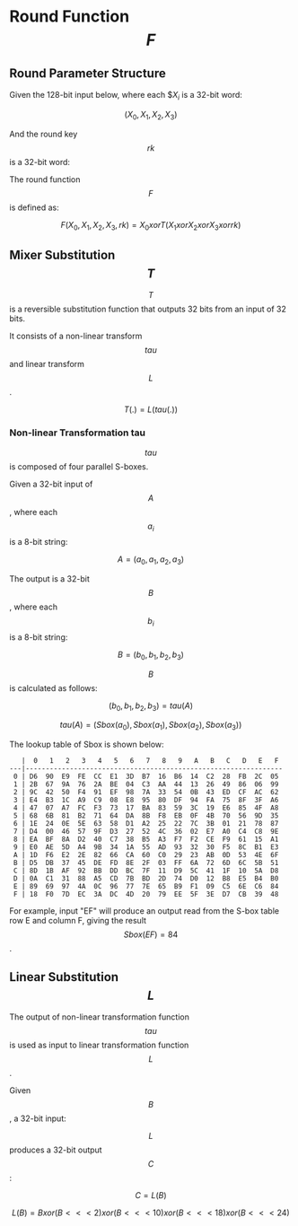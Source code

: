# Round Function $$F$$

<!-- 6 轮函数 𝐅 -->

## Round Parameter Structure

<!-- 6.1 轮函数结构 -->

<!-- 设输入为 𝑋 ,𝑋 ,𝑋 ,𝑋 ∈ 𝑍43 A，轮密钥为𝑟𝑘 ∈ 𝑍43，则轮函数𝐹为: 02343 3
𝐹 𝑋0, 𝑋2, 𝑋3, 𝑋4, 𝑟𝑘 = 𝑋0⨁𝑇 𝑋2⨁𝑋3⨁𝑋4⨁𝑟𝑘 . -->


<!-- This algorithm uses a nonlinear substitution structure, encrypting 32 bits at a time. This
is called a one-round exchange. To illustrate, consider a one-round-substitution: -->

Given the 128-bit input below, where each $$X_i$ is a 32-bit word:

$$
(X_0, X_1, X_2, X_3)
$$

<!-- $$
(X_0, X_1, X_2, X_3) element-of (Z_2^32)^4
$$ -->

And the round key $$rk$$ is a 32-bit word:

<!-- $$
rk element-of Z_2^32
$$
-->

The round function $$F$$ is defined as:

$$
F(X_0, X_1, X_2, X_3, rk) = X_0 xor T(X_1 xor X_2 xor X_3 xor rk)
$$


## Mixer Substitution $$T$$

<!-- 6.2 合成置换 𝐓 -->
<!-- 2.1 Mixer-substitution T -->

<!-- Transformation T
𝑇: 𝑍43 → 𝑍43是一个可逆变换，由非线性变换𝜏和线性变换𝐿复合而成，即𝑇 ⋅ = 𝐿 𝜏 ⋅ 。 33 -->

$$T$$ is a reversible substitution function that outputs 32 bits from an input of 32 bits.

<!-- $$
T: Z_2^32 -> Z_2^32
$$
 -->

It consists of a non-linear transform $$tau$$ and linear transform $$L$$.

$$
T(.) = L(tau(.))
$$

### Non-linear Transformation tau

<!-- (1) 非线性变换 𝜏 -->
<!-- 𝜏由4个并行的S盒构成。
设输入为𝐴= 𝑎,𝑎,𝑎,𝑎 ∈ 𝑍K A，输出为𝐵= 𝑏,𝑏,𝑏,𝑏 ∈ 𝑍K A，则 0234 3 0234 3
𝑏0,𝑏2,𝑏3,𝑏4 = 𝜏 𝐴 = 𝑆𝑏𝑜𝑥 𝑎0 ,𝑆𝑏𝑜𝑥 𝑎2 ,𝑆𝑏𝑜𝑥 𝑎3 ,𝑆𝑏𝑜𝑥 𝑎4
其中，Sbox 数据如下: -->

$$tau$$ is composed of four parallel S-boxes.

Given a 32-bit input of $$A$$, where each $$a_i$$ is a 8-bit string:

$$
A = (a_0, a_1, a_2, a_3)
$$

<!-- $$
A = (a_0, a_1, a_2, a_3) element-of (Z_2^8)^4
$$
 -->

The output is a 32-bit $$B$$, where each $$b_i$$ is a 8-bit string:

$$
B = (b_0, b_1, b_2, b_3)
$$

<!-- $$
B = (b_0, b_1, b_2, b_3) element-of (Z_2^8)^4
$$ -->

$$B$$ is calculated as follows:

$$
(b_0, b_1, b_2, b_3) = tau(A)
$$

$$
tau(A) = (Sbox(a_0), Sbox(a_1), Sbox(a_2), Sbox(a_3))
$$

The lookup table of Sbox is shown below:

<!-- a | 0  | 1  | 2  | 3  | 4  | 5  | 6  | 7  | 8  | 9  | A  | B  | C  | D  | E  | F
xxx|xxx-|xxx-|xxx-|xxx-|xxx-|xxx-|xxx-|xxx-|xxx-|xxx-|xxx-|xxx-|xxx-|xxx-|xxx-|xxx-
 0 | D6 | 90 | E9 | FE | CC | E1 | 3D | B7 | 16 | B6 | 14 | C2 | 28 | FB | 2C | 05
 1 | 2B | 67 | 9A | 76 | 2A | BE | 04 | C3 | AA | 44 | 13 | 26 | 49 | 86 | 06 | 99
 2 | 9C | 42 | 50 | F4 | 91 | EF | 98 | 7A | 33 | 54 | 0B | 43 | ED | CF | AC | 62
 3 | E4 | B3 | 1C | A9 | C9 | 08 | E8 | 95 | 80 | DF | 94 | FA | 75 | 8F | 3F | A6
 4 | 47 | 07 | A7 | FC | F3 | 73 | 17 | BA | 83 | 59 | 3C | 19 | E6 | 85 | 4F | A8
 5 | 68 | 6B | 81 | B2 | 71 | 64 | DA | 8B | F8 | EB | 0F | 4B | 70 | 56 | 9D | 35
 6 | 1E | 24 | 0E | 5E | 63 | 58 | D1 | A2 | 25 | 22 | 7C | 3B | 01 | 21 | 78 | 87
 7 | D4 | 00 | 46 | 57 | 9F | D3 | 27 | 52 | 4C | 36 | 02 | E7 | A0 | C4 | C8 | 9E
 8 | EA | BF | 8A | D2 | 40 | C7 | 38 | B5 | A3 | F7 | F2 | CE | F9 | 61 | 15 | A1
 9 | E0 | AE | 5D | A4 | 9B | 34 | 1A | 55 | AD | 93 | 32 | 30 | F5 | 8C | B1 | E3
 A | 1D | F6 | E2 | 2E | 82 | 66 | CA | 60 | C0 | 29 | 23 | AB | 0D | 53 | 4E | 6F
 B | D5 | DB | 37 | 45 | DE | FD | 8E | 2F | 03 | FF | 6A | 72 | 6D | 6C | 5B | 51
 C | 8D | 1B | AF | 92 | BB | DD | BC | 7F | 11 | D9 | 5C | 41 | 1F | 10 | 5A | D8
 D | 0A | C1 | 31 | 88 | A5 | CD | 7B | BD | 2D | 74 | D0 | 12 | B8 | E5 | B4 | B0
 E | 89 | 69 | 97 | 4A | 0C | 96 | 77 | 7E | 65 | B9 | F1 | 09 | C5 | 6E | C6 | 84
 F | 18 | F0 | 7D | EC | 3A | DC | 4D | 20 | 79 | EE | 5F | 3E | D7 | CB | 39 | 48 -->


       |  0   1   2   3   4   5   6   7   8   9   A   B   C   D   E   F
    ---|----------------------------------------------------------------
     0 | D6  90  E9  FE  CC  E1  3D  B7  16  B6  14  C2  28  FB  2C  05
     1 | 2B  67  9A  76  2A  BE  04  C3  AA  44  13  26  49  86  06  99
     2 | 9C  42  50  F4  91  EF  98  7A  33  54  0B  43  ED  CF  AC  62
     3 | E4  B3  1C  A9  C9  08  E8  95  80  DF  94  FA  75  8F  3F  A6
     4 | 47  07  A7  FC  F3  73  17  BA  83  59  3C  19  E6  85  4F  A8
     5 | 68  6B  81  B2  71  64  DA  8B  F8  EB  0F  4B  70  56  9D  35
     6 | 1E  24  0E  5E  63  58  D1  A2  25  22  7C  3B  01  21  78  87
     7 | D4  00  46  57  9F  D3  27  52  4C  36  02  E7  A0  C4  C8  9E
     8 | EA  BF  8A  D2  40  C7  38  B5  A3  F7  F2  CE  F9  61  15  A1
     9 | E0  AE  5D  A4  9B  34  1A  55  AD  93  32  30  F5  8C  B1  E3
     A | 1D  F6  E2  2E  82  66  CA  60  C0  29  23  AB  0D  53  4E  6F
     B | D5  DB  37  45  DE  FD  8E  2F  03  FF  6A  72  6D  6C  5B  51
     C | 8D  1B  AF  92  BB  DD  BC  7F  11  D9  5C  41  1F  10  5A  D8
     D | 0A  C1  31  88  A5  CD  7B  BD  2D  74  D0  12  B8  E5  B4  B0
     E | 89  69  97  4A  0C  96  77  7E  65  B9  F1  09  C5  6E  C6  84
     F | 18  F0  7D  EC  3A  DC  4D  20  79  EE  5F  3E  D7  CB  39  48

For example, input "EF" will produce an output read from the S-box table
row E and column F, giving the result $$Sbox(EF) = 84$$.


## Linear Substitution $$L$$


<!-- (2) 线性变换 𝐿
非线性变换 𝜏 的输出是线性变换 𝐿 的输入。设输入为𝐵 ∈ 𝑍43，输出为𝐶 ∈ 𝑍43，则
33 𝐶=𝐿𝐵 =𝐵⨁𝐵⋘2⨁𝐵⋘10⨁𝐵⋘18⨁𝐵⋘24.
-->

The output of non-linear transformation function $$tau$$ is used as input
to linear transformation function $$L$$.

Given $$B$$, a 32-bit input:

<!-- $$
B element-of Z_2^32
$$
-->

$$L$$ produces a 32-bit output $$C$$:

<!-- $$
C element-of Z_2^32
$$ -->

$$
C = L(B)
$$

$$
L(B) = B xor (B <<< 2) xor (B <<< 10) xor (B <<< 18) xor (B <<< 24)
$$